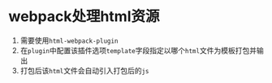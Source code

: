 # webpack处理html资源

1. 需要使用`html-webpack-plugin`
2. 在`plugin`中配置该插件选项`template`字段指定以哪个`html`文件为模板打包并输出
3. 打包后该`html`文件会自动引入打包后的`js`

